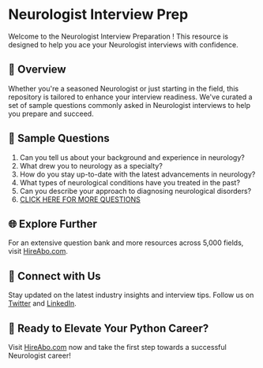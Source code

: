 # Neurologist Interview Prep

Welcome to the Neurologist Interview Preparation ! This resource is designed to help you ace your Neurologist interviews with confidence.

## 🚀 Overview

Whether you're a seasoned Neurologist or just starting in the field, this repository is tailored to enhance your interview readiness. We've curated a set of sample questions commonly asked in Neurologist interviews to help you prepare and succeed.

## 📝 Sample Questions

1. Can you tell us about your background and experience in neurology?
2. What drew you to neurology as a specialty?
3. How do you stay up-to-date with the latest advancements in neurology?
4. What types of neurological conditions have you treated in the past?
5. Can you describe your approach to diagnosing neurological disorders?
6. [CLICK HERE FOR MORE QUESTIONS](https://hireabo.com/job/2_1_17/Neurologist)

## 🌐 Explore Further

For an extensive question bank and more resources across 5,000 fields, visit [HireAbo.com](https://www.hireabo.com).

## 📱 Connect with Us

Stay updated on the latest industry insights and interview tips. Follow us on [Twitter](https://twitter.com/hireabo) and [LinkedIn](https://www.linkedin.com/in/hire-abo-3609972a8/).

## 🚀 Ready to Elevate Your Python Career?

Visit [HireAbo.com](https://www.hireabo.com) now and take the first step towards a successful Neurologist career!